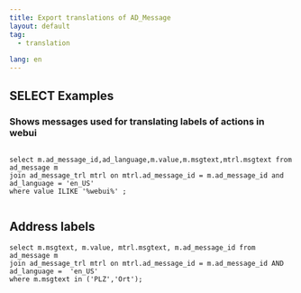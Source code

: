 ```yaml
---
title: Export translations of AD_Message
layout: default
tag: 
  - translation
  
lang: en
---
```


## SELECT Examples

### Shows messages used for translating labels of actions in webui

```

select m.ad_message_id,ad_language,m.value,m.msgtext,mtrl.msgtext from ad_message m
join ad_message_trl mtrl on mtrl.ad_message_id = m.ad_message_id and ad_language = 'en_US'
where value ILIKE '%webui%' ;
	  
```

## Address labels

```
select m.msgtext, m.value, mtrl.msgtext, m.ad_message_id from ad_message m
join ad_message_trl mtrl on mtrl.ad_message_id = m.ad_message_id AND ad_language =  'en_US'
where m.msgtext in ('PLZ','Ort');
```
